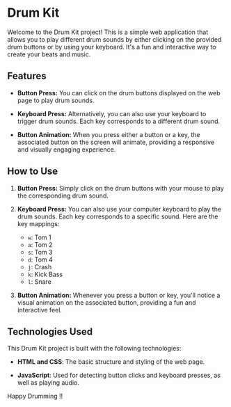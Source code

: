 # Drum Kit

Welcome to the Drum Kit project! This is a simple web application that allows you to play different drum sounds by either clicking on the provided drum buttons or by using your keyboard. It's a fun and interactive way to create your beats and music.

## Features

- **Button Press:** You can click on the drum buttons displayed on the web page to play drum sounds.

- **Keyboard Press:** Alternatively, you can also use your keyboard to trigger drum sounds. Each key corresponds to a different drum sound.

- **Button Animation:** When you press either a button or a key, the associated button on the screen will animate, providing a responsive and visually engaging experience.

## How to Use

1. **Button Press:** Simply click on the drum buttons with your mouse to play the corresponding drum sound.

2. **Keyboard Press:** You can also use your computer keyboard to play the drum sounds. Each key corresponds to a specific sound. Here are the key mappings:

   - `w`: Tom 1
   - `a`: Tom 2
   - `s`: Tom 3
   - `d`: Tom 4
   - `j`: Crash
   - `k`: Kick Bass
   - `l`: Snare

3. **Button Animation:** Whenever you press a button or key, you'll notice a visual animation on the associated button, providing a fun and interactive feel.

## Technologies Used

This Drum Kit project is built with the following technologies:

- **HTML and CSS**: The basic structure and styling of the web page.

- **JavaScript**: Used for detecting button clicks and keyboard presses, as well as playing audio.

Happy Drumming !!

